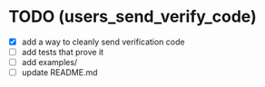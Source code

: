 # TODO (users_send_verify_code)

- [x] add a way to cleanly send verification code
- [ ] add tests that prove it
- [ ] add examples/
- [ ] update README.md
